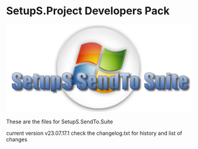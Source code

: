 
# SetupS.Project Developers Pack

![setups title](files/SetupS-title.png)

These are the files for SetupS.SendTo.Suite

current version v23.07.17.1
check the changelog.txt for history and list of changes